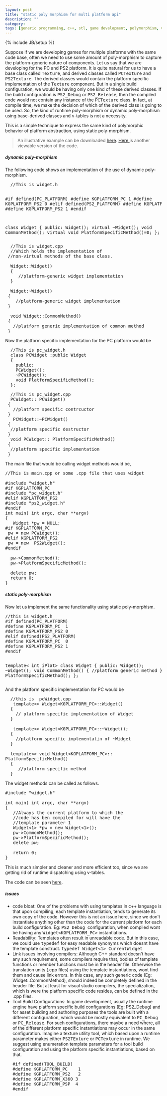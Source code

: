 ```yaml
---
layout: post
title: "static poly morphism for multi platform api"
description: ""
category: 
tags: [generic programming, c++, stl, game development, polymorphism, vtable, virtual function table]
---
```

{% include JB/setup %}

Suppose if we are developing games for multiple platforms with the same code base, often we need to use some amount of poly-morphism to capture the platform-generic nature of components. Let us say that we are developing for the PC and PS2 platform. It is quite natural for us to have a base class called <tt>Texture</tt>, and derived classes called <tt>PCTexture</tt> and <tt>PS2Texture</tt>. The derived classes would contain the platform specific implementation of the <tt>Texture</tt> component.  But in a single build configuration, we would be having only one kind of these derived classes. If the build configuration is <tt>PS2_Debug</tt> or <tt>PS2_Release</tt>, then the compiled code would not contain any instance of the <tt>PCTexture</tt> class. In fact, at compile time, we make the decision of which of the derived class is going to be used. So, the kind of runtime poly-morphism or dynamic poly-morphism using base-derived classes and v-tables is not a necessity.



This is a simple technique to express the same kind of polymorphic behavior of platform abstraction, using static poly-morphism.
<blockquote>An illustrative example can be downloaded <a href="http://kgeorge-lib.googlecode.com/files/kgeorge-lib_static_polymorphism_multi_platform_010909.rar">here</a>.
<a href="http://code.google.com/p/kgeorge-lib/source/browse/#svn/trunk/kg_static_polymorphism_multi_platform">Here </a>is another viewable version of the code.</blockquote>
<h5>dynamic poly-morphism</h5>
The following code shows an implementation of the use of dynamic poly-morphism.
<pre>  //This is widget.h

#if defined(PC_PLATFORM)
#define KGPLATFORM_PC  1
#define KGPLATFORM_PS2 0
#elif defined(PS2_PLATFORM)
#define KGPLATFORM_PC  0
#define KGPLATFORM_PS2 1
#endif

  class Widget
  {
    public:
    Widget();
    virtual ~Widget();
    void CommonMethod();
    virtual void PlatformSpecificMethod()=0;
  };</pre>
<pre>  //This is widget.cpp
  //Which holds the implementation of
 //non-virtual methods of the base class.

  Widget::Widget()
  {
     //platform-generic widget implementation
  }

  Widget:~Widget()
 {
    //platform-generic widget implementation
 }

  void Widget::CommonMethod()
 {
   //platform generic implementation of common method
 }</pre>
Now  the platform specific implementation for the PC platform would be
<pre>  //This is pc_widget.h
  class PCWidget :public Widget
  {
    public:
    PCWidget();
    ~PCWidget();
    void PlatformSpecificMethod();
  };</pre>
<pre>  //This is pc_widget.cpp
  PCWidget:: PCWidget()
 {
   //platform specific contrcuctor
 }
   PCWidget::~PCWidget()
 {
  //platform specific destructor
 }
  void PCWidget:: PlatformSpecificMethod()
 {
  //platform specific implementation
 }</pre>
The main file that would be calling widget methods would be,
<pre>//This is main.cpp or some .cpp file that uses widget

#include "widget.h"
#if KGPLATFORM_PC
#include "pc_widget.h"
#elif KGPLATFORM_PS2
#include "ps2_widget.h"
#endif
int main( int argc, char **argv)
{
   Widget *pw = NULL;
#if KGPLATFORM_PC
 pw = new PCWidget();
#elif KGPLATFORM_PS2
 pw = new  PS2Widget();
#endif

  pw-&gt;CommonMethod();
  pw-&gt;PlatformSpecificMethod();

  delete pw;
  return 0;
}</pre>
<h5>static poly-morphism</h5>
Now let us implement the same functionality using static poly-morphism.
<pre>//this is widget.h
#if defined(PC_PLATFORM)
#define KGPLATFORM_PC  1
#define KGPLATFORM_PS2 0
#elif defined(PS2_PLATFORM)
#define KGPLATFORM_PC  0
#define KGPLATFORM_PS2 1
#endif

   template&lt; int iPlat&gt;
   class Widget
   {
      public:
        Widget();
	~Widget();
	void CommonMethod()
       {
	 //platform generic method
       }
	void PlatformSpecificMethod();
   };</pre>
And the platform specific implementation  for PC would be
<pre>  //this is  pcWidget.cpp
   template&lt;&gt; Widget&lt;KGPLATFORM_PC&gt;::Widget()
  {
    // platform specific implementation of Widget
  }

   template&lt;&gt; Widget&lt;KGPLATFORM_PC&gt;::~Widget();
  {
    //platform specific implementatin of ~Widget
  }

  template&lt;&gt; void Widget&lt;KGPLATFORM_PC&gt;::
PlatformSpecificMethod()
  {
	 //platform specific method
  }</pre>
The widget methods can be called as  follows.
<pre>#include "widget.h"

int main( int argc, char **argv)
{
   //Always the current platform to which the
   //code has ben compiled for will have the
   //template parameter 1
   Widget&lt;1&gt; *pw = new Widget&lt;1&gt;();
   pw-&gt;CommonMethod();
   pw-&gt;PlatformSpecificMethod();
   delete pw;

   return 0;
}</pre>
This is much simpler and cleaner and more efficient too, since we are getting rid of runtime dispatching using v-tables.

The code can be seen <a href="http://kgeorge-lib.googlecode.com/files/kgeorge-lib_static_polymorphism_multi_platform_010909.rar">here</a>.

<h5> issues </h5>
<ul>
<li>code bloat: One of the problems with using templates in c++ language is that upon compiling, each template instantiation, tends to generate its own copy of the code. However this is not an issue here, since we don't instantiate anything other than the code for the current platform for each build configuration. Eg: <tt> PS2_Debug </tt> configuration, when compiled wont be having any <tt>Widget&lt;KGPLATFORM_PC&gt;</tt> instantiations.   </li>
<li> Readability: Templates often result in unreadable code. But in this case, we could use <tt>typedef</tt>  for easy readable synonyms which doesnt have the template construct. <tt>typedef Widget&lt;1&gt; CurrentWidget</tt></li>

<li>Link issues involving compilers: Although C++ standard doesn't have any such requirement, some compilers require that,
bodies of template functions or member functions must be in the header file. Otherwise the translation units (.cpp files) using the template instantiations, wont find them and cause link errors. In this case, any such generic code (Eg: Widget::CommonMethod), should indeed be completely defined in the header file. But at least for visual studio compilers, the specialization, which is were the platform specific code resides, can be defined in the .cpp files.
<li>Tool Build Configurations: In game development, usually the runtime engine have  platform specific build configurations (Eg: PS2_Debug) and for asset building and authoring purposes the tools are built with a different configuration, which would be mostly equivalent to <tt>PC_Debug</tt> or <tt>PC_Release</tt>. For such configurations, there maybe a need where, all of the different platform specific instantiations may occur in the same configuration. Imagine a texture utility tool, which based upon a runtime parameter makes either <tt>PS2TExture</tt> or <tt>PCTexture</tt> in runtime. We suggest using enumeration template parameters for a tool build configuration and using  the platform specific instantiations, based on  that.
<tt>
<pre>
#if defined(TOOL_BUILD)
#define KGPLATFORM_PC    1
#define KGPLATFORM_PS2   2
#define KGPLATFORM_X360 3
#define KGPLATFORM_PSP  4
#endif
</pre>
</tt>
</li>
</ul>